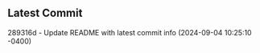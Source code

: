 
## Latest Commit
289316d - Update README with latest commit info (2024-09-04 10:25:10 -0400) <Yunxi-Zhou>
